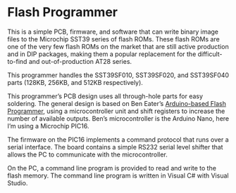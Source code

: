 <h1 id="flash-programmer">Flash Programmer</h1>
<p>This is a simple PCB, firmware, and software that can write binary image files to the Microchip SST39 series of flash ROMs.  These flash ROMs are one of the very few flash ROMs on the market that are still active production and in DIP packages, making them a popular replacement for the difficult-to-find and out-of-production AT28 series.</p>
<p>This programmer handles the SST39SF010, SST39SF020, and SST39SF040 parts (128KB, 256KB, and 512KB respectively).</p>
<p>This programmer’s PCB design uses all through-hole parts for easy soldering.  The general design is based on Ben Eater’s <a href="https://www.youtube.com/watch?v=K88pgWhEb1M">Arduino-based Flash Programmer</a>, using a microcontroller unit and shift registers to increase the number of available outputs.  Ben’s microcontroller is the Arduino Nano, here I’m using a Microchip PIC16.</p>
<p>The firmware on the PIC16 implements a command protocol that runs over a serial interface.  The board contains a simple RS232 serial level shifter that allows the PC to communicate with the microcontroller.</p>
<p>On the PC, a command line program is provided to read and write to the flash memory.  The command line program is written in Visual C# with Visual Studio.</p>

<!--stackedit_data:
eyJoaXN0b3J5IjpbLTE2NjE2MzM0OTRdfQ==
-->